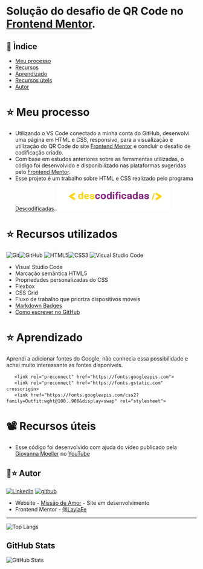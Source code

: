 # Solução do desafio de QR Code no [Frontend Mentor](https://www.frontendmentor.io/challenges/qr-code-component-iux_sIO_H). 

## 📖 Ìndice

- [Meu processo](#meu-processo)
- [Recursos](#recursos)
- [Aprendizado](#aprendizado)
- [Recursos úteis](#recursos-uteis)
- [Autor](#autor)

# ⭐ Meu processo

- Utilizando o VS Code conectado a minha conta do GitHub, desenvolvi uma página em HTML e CSS, responsivo, para a visualização e utilização do QR Code do site [Frontend Mentor](https://www.frontendmentor.io/challenges/qr-code-component-iux_sIO_H) e concluir o desafio de codificação criado.
- Com base em estudos anteriores sobre as ferramentas utilizadas, o código foi desenvolvido e disponibilizado nas plataformas sugeridas pelo [Frontend Mentor](https://www.frontendmentor.io/challenges/qr-code-component-iux_sIO_H).
- Esse projeto é um trabalho sobre HTML e CSS realizado pelo programa [Descodificadas](https://descodificadas.com.br/).
![](images/descodificadas.png)

# ⭐ Recursos utilizados

![Git](https://img.shields.io/badge/git-%23F05033.svg?style=for-the-badge&logo=git&logoColor=white)![GitHub](https://img.shields.io/badge/github-%23121011.svg?style=for-the-badge&logo=github&logoColor=white)
![HTML5](https://img.shields.io/badge/html5-%23E34F26.svg?style=for-the-badge&logo=html5&logoColor=white)![CSS3](https://img.shields.io/badge/css3-%231572B6.svg?style=for-the-badge&logo=css3&logoColor=white)
![Visual Studio Code](https://img.shields.io/badge/Visual%20Studio%20Code-0078d7.svg?style=for-the-badge&logo=visual-studio-code&logoColor=white)

- Visual Studio Code
- Marcação semântica HTML5
- Propriedades personalizadas do CSS
- Flexbox
- CSS Grid
- Fluxo de trabalho que prioriza dispositivos móveis
- [Markdown Badges](https://github.com/Ileriayo/markdown-badges#markdown-badges)
- [Como escrever no GitHub](https://docs.github.com/pt/get-started/writing-on-github)

# ⭐ Aprendizado

Aprendi a adicionar fontes do Google, não conhecia essa possibilidade e achei muito interessante as fontes disponíveis.

```
   <link rel="preconnect" href="https://fonts.googleapis.com">
   <link rel="preconnect" href="https://fonts.gstatic.com" crossorigin>
   <link href="https://fonts.googleapis.com/css2?family=Outfit:wght@100..900&display=swap" rel="stylesheet">
```

# 📽️ Recursos úteis

- Esse código foi desenvolvido com ajuda do vídeo publicado pela [Giovanna Moeller](@giovanna.moeller) no [YouTube](https://youtu.be/ap_KHxw4Q_E?si=VvtsIVz6uw2fTXce)

## 🌙⭐ Autor
[![LinkedIn](https://img.shields.io/badge/-laylafe-000?style=for-the-badge&logo=linkedin&logoColor=62b1d4&color:FFF)](https://www.linkedin.com/in/laylafe/)
[![github](https://img.shields.io/badge/-laylafe-000?style=for-the-badge&logo=github&)](https://github.com/laylafe)
- Website - [Missão de Amor](https://laylafe.github.io/missaodeamor/) - Site em desenvolvimento
- Frontend Mentor - [@LaylaFe](https://www.frontendmentor.io/profile/LaylaFe)

_____________________________

![Top Langs](https://github-readme-stats-git-masterrstaa-rickstaa.vercel.app/api/top-langs/?username=laylafe&layout=compact&bg_color=211452&border_color=00000000&title_color=E94D5F&text_color=FFF)

## GitHub Stats

![GitHub Stats](https://github-readme-stats.vercel.app/api?username=laylafe&theme=transparent&bg_color=211452&border_color=fff0&show_icons=true&icon_color=fff&title_color=fff&text_color=fff&hide_title=true&hide=stars)